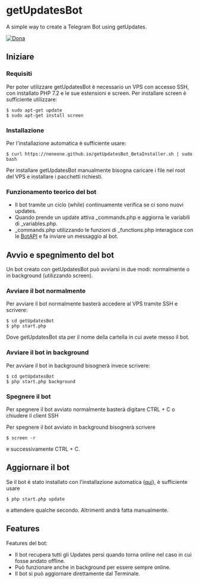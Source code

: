 # getUpdatesBot
A simple way to create a Telegram Bot using getUpdates.

[![Dona](https://img.shields.io/badge/%F0%9F%92%99-Donate-blue.svg)](https://www.paypal.me/Neneone)

## Iniziare

### Requisiti

Per poter utilizzare getUpdatesBot è necessario un VPS con accesso SSH, con installato PHP 7.2 e le sue estensioni e screen.
Per installare screen è sufficiente utilizzare:
```
$ sudo apt-get update
$ sudo apt-get install screen
```

### Installazione

Per l'installazione automatica è sufficiente usare:
```
$ curl https://neneone.github.io/getUpdatesBot_BetaInstaller.sh | sudo bash
```

Per installare getUpdatesBot manualmente bisogna caricare i file nel root del VPS e installare i pacchetti richiesti.

### Funzionamento teorico del bot
- Il bot tramite un ciclo (while) continuamente verifica se ci sono nuovi updates.
- Quando prende un update attiva \_commands.php e aggiorna le variabili di \_variables.php.
- \_commands.php utilizzando le funzioni di \_functions.php interagisce con le [BotAPI](https://core.telegram.org/bots/api) e fa inviare un messaggio al bot.

## Avvio e spegnimento del bot

Un bot creato con getUpdatesBot può avviarsi in due modi: normalmente o in background (utilizzando screen).

### Avviare il bot normalmente

Per avviare il bot normalmente basterà accedere al VPS tramite SSH e scrivere:
```
$ cd getUpdatesBot
$ php start.php
```
Dove getUpdatesBot sta per il nome della cartella in cui avete messo il bot.

### Avviare il bot in background

Per avviare il bot in background bisognerà invece scrivere:
```
$ cd getUpdatesBot
$ php start.php background
```

### Spegnere il bot

Per spegnere il bot avviato normalmente basterà digitare CTRL + C o chiudere il client SSH

Per spegnere il bot avviato in background bisognerà scrivere
```
$ screen -r
```
e successivamente CTRL + C.

## Aggiornare il bot

Se il bot è stato installato con l'installazione automatica ([qui](#installazione)), è sufficiente usare
```
$ php start.php update
```
e attendere qualche secondo. Altrimenti andrà fatta manualmente.

## Features

Features del bot:
- Il bot recupera tutti gli Updates persi quando torna online nel caso in cui fosse andato offline.
- Può funzionare anche in background per essere sempre online.
- Il bot si può aggiornare direttamente dal Terminale.
